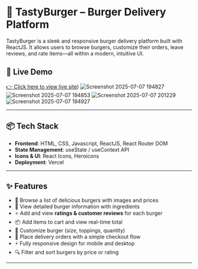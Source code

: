 # 🍔 TastyBurger – Burger Delivery Platform 

TastyBurger is a sleek and responsive burger delivery platform built with ReactJS. It allows users to browse burgers, customize their orders, leave reviews, and rate items—all within a modern, intuitive UI.

## 🚀 Live Demo

[👉 Click here to view live site](https://tasty-burger-1fq8.vercel.app/))
![Screenshot 2025-07-07 194827](https://github.com/user-attachments/assets/587b4341-129a-4da5-a372-9993b7ee6373)
![Screenshot 2025-07-07 194853](https://github.com/user-attachments/assets/b3c2023d-c3bf-4cb5-ab89-f7722557cb07)
![Screenshot 2025-07-07 201229](https://github.com/user-attachments/assets/12eb88cc-fcd3-4ecc-8733-684fbcee99b3)
![Screenshot 2025-07-07 194927](https://github.com/user-attachments/assets/520a7a10-1b59-40ea-b664-bf9dd24dfde0)


---

## 📦 Tech Stack

- **Frontend**: HTML, CSS, Javascript, ReactJS, React Router DOM
- **State Management**: useState / useContext API
- **Icons & UI**: React Icons, Heroicons
- **Deployment**: Vercel

---

## ✨ Features

- 🍔 Browse a list of delicious burgers with images and prices
- 🧾 View detailed burger information with ingredients
- ⭐ Add and view **ratings & customer reviews** for each burger
- 📦 Add items to cart and view real-time total
- 📝 Customize burger (size, toppings, quantity)
- 🛵 Place delivery orders with a simple checkout flow
- ⚡ Fully responsive design for mobile and desktop
- 🔍 Filter and sort burgers by price or rating

---
